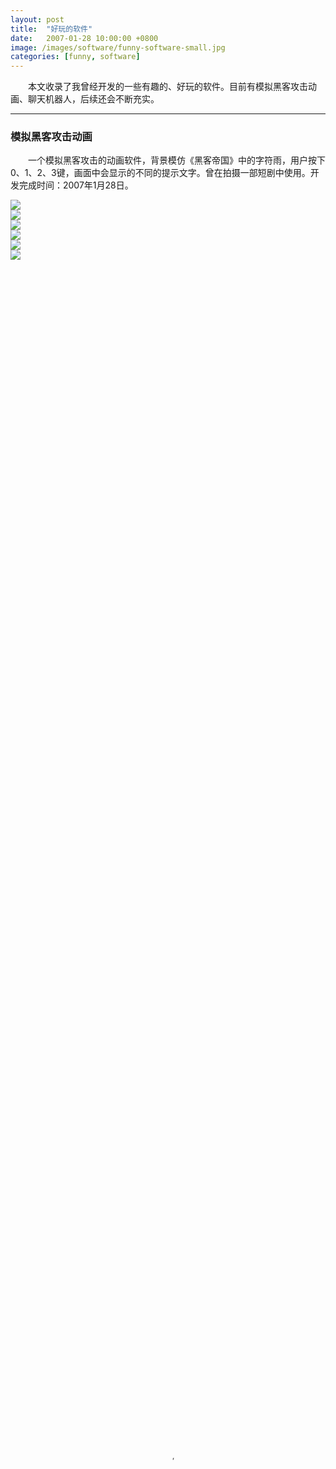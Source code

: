 ```yaml
---
layout: post
title:  "好玩的软件"
date:   2007-01-28 10:00:00 +0800
image: /images/software/funny-software-small.jpg
categories: [funny, software]
---
```


　　本文收录了我曾经开发的一些有趣的、好玩的软件。目前有模拟黑客攻击动画、聊天机器人，后续还会不断充实。

------

<h3>模拟黑客攻击动画</h3>

　　一个模拟黑客攻击的动画软件，背景模仿《黑客帝国》中的字符雨，用户按下0、1、2、3键，画面中会显示的不同的提示文字。曾在拍摄一部短剧中使用。开发完成时间：2007年1月28日。

<div class="row">
    <div class="col-md-4">
        <a href="{{site.baseurl}}/images/software/黑客攻击动画-1.jpg" target="_blank">
            <img class="thumbnail" src="{{site.baseurl}}/images/software/黑客攻击动画-1.jpg">
        </a>
    </div>
    <div class="col-md-4">
        <a href="{{site.baseurl}}/images/software/黑客攻击动画-2.jpg" target="_blank">
            <img class="thumbnail" src="{{site.baseurl}}/images/software/黑客攻击动画-3.jpg">
        </a>
    </div>
    <div class="col-md-4">
        <a href="{{site.baseurl}}/images/software/黑客攻击动画-3.jpg" target="_blank">
            <img class="thumbnail" src="{{site.baseurl}}/images/software/黑客攻击动画-3.jpg">
        </a>
    </div>
</div>
<div class="row">
    <div class="col-md-4">
        <a href="{{site.baseurl}}/images/software/黑客攻击动画-4.jpg" target="_blank">
            <img class="thumbnail" src="{{site.baseurl}}/images/software/黑客攻击动画-4.jpg">
        </a>
    </div>
    <div class="col-md-4">
        <a href="{{site.baseurl}}/images/software/黑客攻击动画在《都市爱情故事2007》的画面-1.jpg" target="_blank">
            <img class="thumbnail" src="{{site.baseurl}}/images/software/黑客攻击动画在《都市爱情故事2007》的画面-1.jpg">
        </a>
    </div>
    <div class="col-md-4">
        <a href="{{site.baseurl}}/images/software/黑客攻击动画在《都市爱情故事2007》的画面-2.jpg" target="_blank">
            <img class="thumbnail" src="{{site.baseurl}}/images/software/黑客攻击动画在《都市爱情故事2007》的画面-2.jpg">
        </a>
    </div>
</div>

<video poster="{{site.baseurl}}/images/software/黑客攻击动画-1.jpg" src="{{site.baseurl}}/images/software/黑客攻击动画软件.mp4" controls="controls" width="100%" height="100%">您的浏览器不支持 video 标签。</video>

------

<h3>聊天机器人</h3>

　　聊天机器人软件将当时互联网上流行的几个聊天机器人进行了聚合，用户可分别对他们提问、与他们聊天。软件支持对回复内容的朗读，也支持用户语言输入。这是一个功能测试 Demo，主要进行接口的验证，之后将接口应用在了微信公众号中。开发完成时间：2013年6月3日。

　　小黄鸡(SimSimi)是一款来自韩国的聊天机器人应用，以吉祥物“小鸡鸡”自居。具有自我学习功能，对中文有良好的支持。

　　小豆机器人除了支持人机对话，还支持翻译、百科、笑话、计算器、天气、人品、歌词、身份证、区号、手机归属。

　　小i机器人是全球用户量最大的中文聊天机器人，最早在MSN上出现，后拓展到QQ、短信、网页等交互平台上，拥有超过1亿的用户。

　　小九机器人，智能机器人接口，微信公众平台第三方机器人。

![聊天机器人]({{site.baseurl}}/images/software/ChatRobot-1.png) 

------